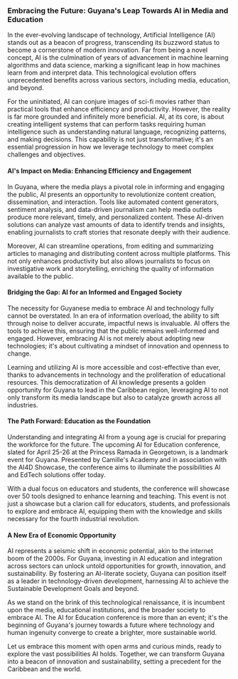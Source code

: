 ### Embracing the Future: Guyana's Leap Towards AI in Media and Education

In the ever-evolving landscape of technology, Artificial Intelligence (AI) stands out as a beacon of progress, transcending its buzzword status to become a cornerstone of modern innovation. Far from being a novel concept, AI is the culmination of years of advancement in machine learning algorithms and data science, marking a significant leap in how machines learn from and interpret data. This technological evolution offers unprecedented benefits across various sectors, including media, education, and beyond.

For the uninitiated, AI can conjure images of sci-fi movies rather than practical tools that enhance efficiency and productivity. However, the reality is far more grounded and infinitely more beneficial. AI, at its core, is about creating intelligent systems that can perform tasks requiring human intelligence such as understanding natural language, recognizing patterns, and making decisions. This capability is not just transformative; it's an essential progression in how we leverage technology to meet complex challenges and objectives.

#### AI's Impact on Media: Enhancing Efficiency and Engagement

In Guyana, where the media plays a pivotal role in informing and engaging the public, AI presents an opportunity to revolutionize content creation, dissemination, and interaction. Tools like automated content generators, sentiment analysis, and data-driven journalism can help media outlets produce more relevant, timely, and personalized content. These AI-driven solutions can analyze vast amounts of data to identify trends and insights, enabling journalists to craft stories that resonate deeply with their audience.

Moreover, AI can streamline operations, from editing and summarizing articles to managing and distributing content across multiple platforms. This not only enhances productivity but also allows journalists to focus on investigative work and storytelling, enriching the quality of information available to the public.

#### Bridging the Gap: AI for an Informed and Engaged Society

The necessity for Guyanese media to embrace AI and technology fully cannot be overstated. In an era of information overload, the ability to sift through noise to deliver accurate, impactful news is invaluable. AI offers the tools to achieve this, ensuring that the public remains well-informed and engaged. However, embracing AI is not merely about adopting new technologies; it's about cultivating a mindset of innovation and openness to change.

Learning and utilizing AI is more accessible and cost-effective than ever, thanks to advancements in technology and the proliferation of educational resources. This democratization of AI knowledge presents a golden opportunity for Guyana to lead in the Caribbean region, leveraging AI to not only transform its media landscape but also to catalyze growth across all industries.

#### The Path Forward: Education as the Foundation

Understanding and integrating AI from a young age is crucial for preparing the workforce for the future. The upcoming AI for Education conference, slated for April 25-26 at the Princess Ramada in Georgetown, is a landmark event for Guyana. Presented by Camille's Academy and in association with the AI4D Showcase, the conference aims to illuminate the possibilities AI and EdTech solutions offer today.

With a dual focus on educators and students, the conference will showcase over 50 tools designed to enhance learning and teaching. This event is not just a showcase but a clarion call for educators, students, and professionals to explore and embrace AI, equipping them with the knowledge and skills necessary for the fourth industrial revolution.

#### A New Era of Economic Opportunity

AI represents a seismic shift in economic potential, akin to the internet boom of the 2000s. For Guyana, investing in AI education and integration across sectors can unlock untold opportunities for growth, innovation, and sustainability. By fostering an AI-literate society, Guyana can position itself as a leader in technology-driven development, harnessing AI to achieve the Sustainable Development Goals and beyond.

As we stand on the brink of this technological renaissance, it is incumbent upon the media, educational institutions, and the broader society to embrace AI. The AI for Education conference is more than an event; it's the beginning of Guyana's journey towards a future where technology and human ingenuity converge to create a brighter, more sustainable world.

Let us embrace this moment with open arms and curious minds, ready to explore the vast possibilities AI holds. Together, we can transform Guyana into a beacon of innovation and sustainability, setting a precedent for the Caribbean and the world.